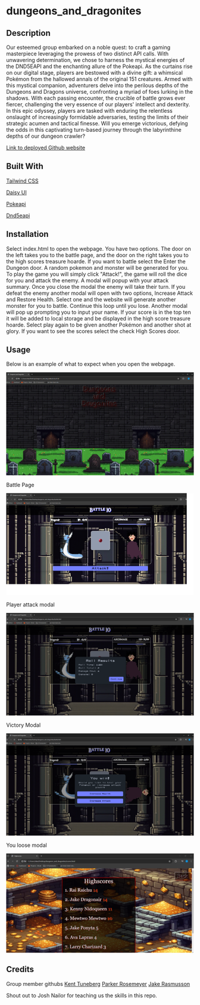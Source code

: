 # dungeons_and_dragonites

## Description

Our esteemed group embarked on a noble quest: to craft a gaming masterpiece leveraging the prowess of two distinct API calls. With unwavering determination, we chose to harness the mystical energies of the DND5EAPI and the enchanting allure of the Pokeapi. As the curtains rise on our digital stage, players are bestowed with a divine gift: a whimsical Pokémon from the hallowed annals of the original 151 creatures. Armed with this mystical companion, adventurers delve into the perilous depths of the Dungeons and Dragons universe, confronting a myriad of foes lurking in the shadows. With each passing encounter, the crucible of battle grows ever fiercer, challenging the very essence of our players' intellect and dexterity. In this epic odyssey, players are tasked with enduring the relentless onslaught of increasingly formidable adversaries, testing the limits of their strategic acumen and tactical finesse. Will you emerge victorious, defying the odds in this captivating turn-based journey through the labyrinthine depths of our dungeon crawler?

[Link to deployed Github website](https://jakerasmusson.github.io/weather_app/)

## Built With

[Tailwind CSS](https://tailwindcss.com/)

[Daisy UI](https://daisyui.com/)

[Pokeapi](https://pokeapi.co/)

[Dnd5eapi](https://www.dnd5eapi.co/)


## Installation


Select index.html to open the webpage.  You have two options.  The door on the left takes you to the battle page, and the door on the right takes you to the high scores treasure hoarde.  If you want to battle select the Enter the Dungeon door.  A random pokemon and monster will be generated for you.  To play the game you will simply click "Attack!", the game will roll the dice for you and attack the enemy.  A modal will popup with your attack summary.  Once you close the modal the enemy will take their turn.  If you defeat the enemy another modal will open with two options, Increase Attack and Restore Health.  Select one and the website will generate another monster for you to battle.  Continue this loop until you lose.  Another modal will pop up prompting you to input your name.  If your score is in the top ten it will be added to local storage and be displayed in the high score treasure hoarde.  Select play again to be given another Pokémon and another shot at glory. If you want to see the scores select the check High Scores door.

## Usage

Below is an example of what to expect when you open the webpage.

![Example of Webpage](/assets/images/Readme/screenshot-of-homepage.png)

Battle Page

![Battle Page](/assets/Images/Readme/battle-page.png)

Player attack modal

![Weather Data Displayed](/assets/images/Readme/player-attack-modal.png)

Victory Modal

![Victory Modal](/assets/images/Readme/victory-modal.png)

You loose modal

![Victory Modal](/assets/images/Readme/high-score-treasure-hoarde.png)

## Credits

Group member githubs
[Kent Tuneberg](https://github.com/ktunebe)
[Parker Rosemeyer](https://github.com/parros)
[Jake Rasmusson](https://github.com/JakeRasmusson)



Shout out to Josh Nailor for teaching us the skills in this repo.
